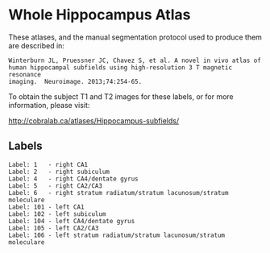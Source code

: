 Whole Hippocampus Atlas
=======================

These atlases, and the manual segmentation protocol used to produce them are described in:

    Winterburn JL, Pruessner JC, Chavez S, et al. A novel in vivo atlas of
    human hippocampal subfields using high-resolution 3 T magnetic resonance
    imaging.  Neuroimage. 2013;74:254-65.

To obtain the subject T1 and T2 images for these labels, or for more
information, please visit:

  http://cobralab.ca/atlases/Hippocampus-subfields/


Labels
------
```
Label: 1   - right CA1
Label: 2   - right subiculum
Label: 4   - right CA4/dentate gyrus
Label: 5   - right CA2/CA3
Label: 6   - right stratum radiatum/stratum lacunosum/stratum moleculare
Label: 101 - left CA1
Label: 102 - left subiculum
Label: 104 - left CA4/dentate gyrus
Label: 105 - left CA2/CA3
Label: 106 - left stratum radiatum/stratum lacunosum/stratum moleculare
```
